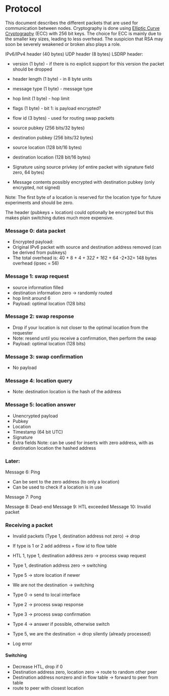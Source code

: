# Protocol
This document describes the different packets that are used for communication between nodes. Cryptography is done using [Elliptic Curve Cryptography][ecc] (ECC) with 256 bit keys. The choice for ECC is mainly due to the smaller key sizes, leading to less overhead. The suspicion that RSA may soon be severely weakened or broken also plays a role.

IPv6/IPv4 header (40 bytes)
UDP header (8 bytes)
LSDRP header:
- version (1 byte) - if there is no explicit support for this version the packet should be dropped
- header length (1 byte) - in 8 byte units
- message type (1 byte) - message type
- hop limit (1 byte) - hop limit
- flags (1 byte) - bit 1: is payload encrypted?
- flow id (3 bytes) - used for routing swap packets

- source pubkey (256 bits/32 bytes)
- destination pubkey (256 bits/32 bytes)
- source location (128 bit/16 bytes)
- destination location (128 bit/16 bytes)

- Signature using source privkey (of entire packet with signature field zero, 64 bytes)

- Message contents possibly encrypted with destination pubkey (only encrypted, not signed)

Note: The first byte of a location is reserved for the location type for future experiments and should be zero.

The header (pubkeys + location) could optionally be encrypted but this makes plain switching duties much more expensive.

### Message 0: data packet
- Encrypted payload:
- Original IPv6 packet with source and destination address removed (can be derived from pubkeys)
- The total overhead is: 40 + 8 + 4 + 32*2 + 16*2 + 64 -2*32= 148 bytes overhead (ipsec = 56)

### Message 1: swap request
- source information filled
- destination information zero -> randomly routed
- hop limit around 6
- Payload: optimal location (128 bits)

### Message 2: swap response
- Drop if your location is not closer to the optimal location from the requester
- Note: resend until you receive a confirmation, then perform the swap
- Payload: optimal location (128 bits)

### Message 3: swap confirmation
- No payload

### Message 4: location query
- Note: destination location is the hash of the address

### Message 5: location answer
- Unencrypted payload
- Pubkey
- Location
- Timestamp (64 bit UTC)
- Signature
- Extra fields
Note: can be used for inserts with zero address, with as destination location the hashed address

### Later:
Message 6: Ping
- Can be sent to the zero address (to only a location)
- Can be used to check if a location is in use

Message 7: Pong

Message 8: Dead-end
Message 9: HTL exceeded
Message 10: Invalid packet

### Receiving a packet
- Invalid packets (Type 1, destination address not zero) -> drop
- If type is 1 or 2 add address + flow id to flow table
- HTL 1, type 1, destination address zero -> process swap request
- Type 1, destination address zero -> switching
- Type 5 -> store location if newer
- We are not the destination -> switching

- Type 0 -> send to local interface
- Type 2 -> process swap response
- Type 3 -> process swap confirmation
- Type 4 -> answer if possible, otherwise switch
- Type 5, we are the destination -> drop silently (already processed)

- Log error

#### Switching
- Decrease HTL, drop if 0
- Destination address zero, location zero -> route to random other peer
- Destination address nonzero and in flow table -> forward to peer from table
- route to peer with closest location

[ecc]: http://en.wikipedia.org/wiki/Elliptic_curve_cryptography "Elliptic Curve Cryptography"

